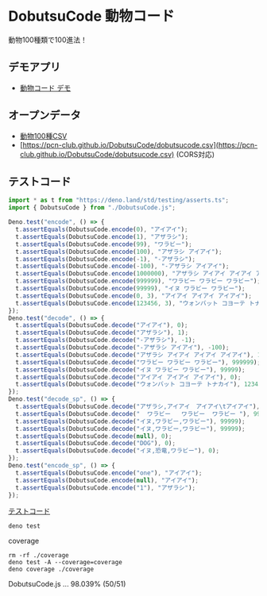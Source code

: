 # DobutsuCode 動物コード

動物100種類で100進法！

## デモアプリ

- [動物コード デモ](https://pcn-club.github.io/DobutsuCode/)

## オープンデータ

- [動物100種CSV](dobutsucode.csv)
- [https://pcn-club.github.io/DobutsuCode/dobutsucode.csv](https://pcn-club.github.io/DobutsuCode/dobutsucode.csv) (CORS対応)

## テストコード

```js
import * as t from "https://deno.land/std/testing/asserts.ts";
import { DobutsuCode } from "./DobutsuCode.js";

Deno.test("encode", () => {
  t.assertEquals(DobutsuCode.encode(0), "アイアイ");
  t.assertEquals(DobutsuCode.encode(1), "アザラシ");
  t.assertEquals(DobutsuCode.encode(99), "ワラビー");
  t.assertEquals(DobutsuCode.encode(100), "アザラシ アイアイ");
  t.assertEquals(DobutsuCode.encode(-1), "-アザラシ");
  t.assertEquals(DobutsuCode.encode(-100), "-アザラシ アイアイ");
  t.assertEquals(DobutsuCode.encode(1000000), "アザラシ アイアイ アイアイ アイアイ");
  t.assertEquals(DobutsuCode.encode(999999), "ワラビー ワラビー ワラビー");
  t.assertEquals(DobutsuCode.encode(99999), "イヌ ワラビー ワラビー");
  t.assertEquals(DobutsuCode.encode(0, 3), "アイアイ アイアイ アイアイ");
  t.assertEquals(DobutsuCode.encode(123456, 3), "ウォンバット コヨーテ トナカイ");
});
Deno.test("decode", () => {
  t.assertEquals(DobutsuCode.decode("アイアイ"), 0);
  t.assertEquals(DobutsuCode.decode("アザラシ"), 1);
  t.assertEquals(DobutsuCode.decode("-アザラシ"), -1);
  t.assertEquals(DobutsuCode.decode("-アザラシ アイアイ"), -100);
  t.assertEquals(DobutsuCode.decode("アザラシ アイアイ アイアイ アイアイ"), 1000000);
  t.assertEquals(DobutsuCode.decode("ワラビー ワラビー ワラビー"), 999999);
  t.assertEquals(DobutsuCode.decode("イヌ ワラビー ワラビー"), 99999);
  t.assertEquals(DobutsuCode.decode("アイアイ アイアイ アイアイ"), 0);
  t.assertEquals(DobutsuCode.decode("ウォンバット コヨーテ トナカイ"), 123456);
});
Deno.test("decode_sp", () => {
  t.assertEquals(DobutsuCode.decode("アザラシ,アイアイ　アイアイ\tアイアイ"), 1000000);
  t.assertEquals(DobutsuCode.decode("  ワラビー   ワラビー  ワラビー "), 999999);
  t.assertEquals(DobutsuCode.decode("イヌ,ワラビー,ワラビー"), 99999);
  t.assertEquals(DobutsuCode.decode("イヌ,ワラビー,ワラビー"), 99999);
  t.assertEquals(DobutsuCode.decode(null), 0);
  t.assertEquals(DobutsuCode.decode("DOG"), 0);
  t.assertEquals(DobutsuCode.decode("イヌ,恐竜,ワラビー"), 0);
});
Deno.test("encode_sp", () => {
  t.assertEquals(DobutsuCode.encode("one"), "アイアイ");
  t.assertEquals(DobutsuCode.encode(null), "アイアイ");
  t.assertEquals(DobutsuCode.encode("1"), "アザラシ");
});
```
[テストコード](DobutsuCode.test.js)

```
deno test
```

coverage
```
rm -rf ./coverage
deno test -A --coverage=coverage
deno coverage ./coverage
```
DobutsuCode.js ... 98.039% (50/51)


